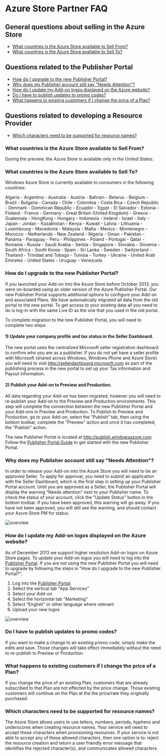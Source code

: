 # Azure Store Partner FAQ

## General questions about selling in the Azure Store
- [What countries is the Azure Store available to Sell From?](#what-countries-is-the-azure-store-available-to-sell-from)
- [What countries is the Azure Store available to Sell To?](#what-countries-is-the-azure-store-available-to-sell-to)

## Questions related to the Publisher Portal
- [How do I upgrade to the new Publisher Portal?](#how-do-i-upgrade-to-the-new-publisher-portal)
- [Why does my Publisher account still say "Needs Attention"?](#why-does-my-publisher-account-still-say-needs-attention)
- [How do I update my Add-on logos displayed on the Azure website?](#how-do-i-update-my-add-on-logos-displayed-on-the-azure-website)
- [Do I have to publish updates to promo codes?](#do-i-have-to-publish-updates-to-promo-codes)
- [What happens to existing customers if I change the price of a Plan?](#what-happens-to-existing-customers-if-i-change-the-price-of-a-plan)

## Questions related to developing a Resource Provider
- [Which characters need to be supported for resource names?](#which-characters-need-to-be-supported-for-resource-names)

### What countries is the Azure Store available to Sell From?
During the preview, the Azure Store is available only in the United States.

### What countries is the Azure Store available to Sell To?
Windows Azure Store is currently available to consumers in the following countries:

Algeria - Argentina - Australia - Austria - Bahrain - Belarus - Belgium - Brazil - Bulgaria - Canada - Chile - Colombia - Costa Rica - Czech Republic - Denmark - Dominican Republic - Ecuador - Egypt - El Salvador - Estonia - Finland - France - Germany - Great Britain (United Kingdom) - Greece - Guatemala - HongKong - Hungary - Indonesia - Ireland - Israel - Italy - Japan - Jordan - Kazakhstan - Kenya - Kuwait - Latvia - Lithuania - Luxembourg - Macedonia - Malaysia - Malta - Mexico - 
Montenegro - Morocco - Netherlands - New Zealand - Nigeria - Oman - Pakistan - Panama - Paraguay - Peru - Philippines - Poland - Portugal - Qatar - Romania - Russia - Saudi Arabia - Serbia - Singapore - Slovakia - Slovenia - South Africa - South Korea - Spain - Sri Lanka - Sweden - Switzerland - Thailand - Trinidad and Tobago - Tunisia - Turkey - Ukraine - United Arab Emirates - United States - Uruguay - Venezuela

### How do I upgrade to the new Publisher Portal?
If you launched your Add-on into the Azure Store before October 2013, you were on-boarded using an older version of the Azure Publisher Portal. Our new Publisher Portal supports additional options to configure your Add-on and associated Plans. We have automatically migrated all data from the old portal to the new portal. To get access to your existing data all you need to do is log-in with the same Live ID as the one that you used in the old portal.

To complete migration to the new Publisher Portal, you will need to complete two steps:

#### 1) Update your company profile and tax status in the Seller Dashboard.

The new portal uses the centralized Microsoft seller registration dashboard to confirm who you are as a publisher. If you do not yet have a seller profile with Microsoft (shared across Windows, Windows Phone and Azure Store) you will need to visit http://sellerdashboard.microsoft.com as part of the publishing process in the new portal to set up your Tax information and Payout information.

#### 2) Publish your Add-on to Preview and Production.

All data regarding your Add-on has been migrated, however you will need to re-publish your Add-on to the Preview and Production environments.  This step will complete the connection between the new Publisher Portal and your Add-ons in Preview and Production.  To Publish to Preview and Production, go to your Add-on, select the "Publish" tab, then using the bottom toolbar, complete the "Preview" action and once it has completed, the "Publish" action.

The new Publisher Portal is located at http://publish.windowsazure.com.  Follow the [Publisher Portal Guide](https://github.com/WindowsAzure/azure-resource-provider-sdk/tree/master/docs/publisher-portal.md) to get started with the new Publisher Portal.

### Why does my Publisher account still say "Needs Attention"?

In order to release your Add-on into the Azure Store you will need to be an approved Seller.  To apply for approval, you need to submit an application with the Seller Dashboard, which is the first step in setting up your Publisher Portal account.  Until you are approved as a Seller, the Publisher Portal will display the warning "Needs attention" next to your Publisher name.  To check the status of your account, click the "Update Status" button in the bottom toolbar.  If you have been approved, this warning will go away.  If you have not been approved, you will still see the warning, and should contact your Azure Store PM for status.

![overview](https://raw.github.com/WindowsAzure/azure-resource-provider-sdk/master/docs/images/publisher-portal-update-status.png)


### How do I update my Add-on logos displayed on the Azure website? 
As of December 2013 we support higher resolution Add-on logos on Azure Store pages.  To update your Add-on logos you will need to log into the [Publisher Portal](http://publish.windowsazure.com).  If you are not using the new Publisher Portal you will need to upgrade by following the steps in "How do I upgrade to the new Publisher Portal?".

1. Log into the [Publisher Portal](http://publish.windowsazure.com).
2. Select the vertical tab "App Services"
3. Select your Add-on
4. Select the horizontal tab “Marketing”
5. Select “English” or other language where relevant
6. Upload your new logos

![overview](https://raw.github.com/WindowsAzure/azure-resource-provider-sdk/master/docs/images/publisher-portal-marketing-details.png)

### Do I have to publish updates to promo codes?
If you want to make a change to an existing promo code, simply make the edits and save.  Those changes will take effect immediately without the need to re-publish to Preview or Production.

### What happens to existing customers if I change the price of a Plan?
If you change the price of an existing Plan, customers that are already subscribed to that Plan are not effected by the price change.  Those existing customers will continue on the Plan at the the price/rate they originally purchased.

### Which characters need to be supported for resource names?

The Azure Store allows users to use letters, numbers, periods, hyphens and underscores when creating resource names.  Your service will need to accept these characters when provisioning resources.  If your service is not able to accept any of these allowed characters, then one option is to: reject the resource creation and return a user friendly error message that identifies the rejected character(s), and communicates allowed characters.
